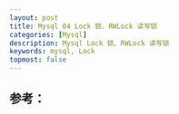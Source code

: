 ```yaml
---
layout: post
title: Mysql 04 Lock 锁、RWLock 读写锁
categories: [Mysql]
description: Mysql Lock 锁、RWLock 读写锁
keywords: mysql, Lock
topmost: false
---
```











## 参考：
